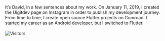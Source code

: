 It’s David, in a few sentences about my work. On January 11, 2019, I created the Uigitdev page on Instagram in order to publish my development journey. From time to time, I create open source Flutter projects on Gumroad. I started my career as an Android developer, but I switched to Flutter.
<br/><br/>
![Visitors](https://visitor-badge.glitch.me/badge?page_id=uigitdev) 
